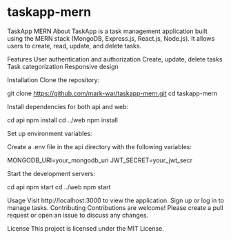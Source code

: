 ﻿# taskapp-mern
TaskApp MERN
About
TaskApp is a task management application built using the MERN stack (MongoDB, Express.js, React.js, Node.js). It allows users to create, read, update, and delete tasks.

Features
User authentication and authorization
Create, update, delete tasks
Task categorization
Responsive design

Installation
Clone the repository:

  git clone https://github.com/mark-war/taskapp-mern.git
  cd taskapp-mern

Install dependencies for both api and web:

  cd api
  npm install
  cd ../web
  npm install

Set up environment variables:

Create a .env file in the api directory with the following variables:

  MONGODB_URI=your_mongodb_uri
  JWT_SECRET=your_jwt_secr

Start the development servers:

  cd api
  npm start
  cd ../web
  npm start

Usage
Visit http://localhost:3000 to view the application.
Sign up or log in to manage tasks.
Contributing
Contributions are welcome! Please create a pull request or open an issue to discuss any changes.

License
This project is licensed under the MIT License.
